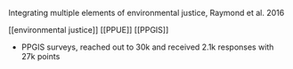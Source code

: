Integrating multiple elements of environmental justice, Raymond et al. 2016

[[environmental justice]]
[[PPUE]]
[[PPGIS]]

- PPGIS surveys, reached out to 30k and received 2.1k responses with 27k points